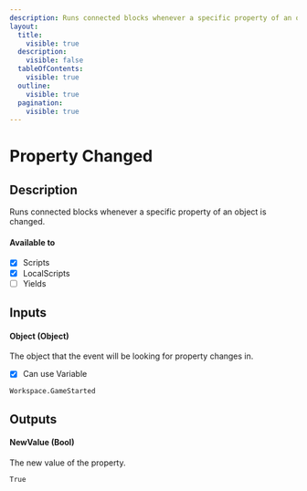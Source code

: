 ```yaml
---
description: Runs connected blocks whenever a specific property of an object is changed.
layout:
  title:
    visible: true
  description:
    visible: false
  tableOfContents:
    visible: true
  outline:
    visible: true
  pagination:
    visible: true
---
```


# Property Changed

## Description

Runs connected blocks whenever a specific property of an object is changed.

#### Available to

* [x] Scripts
* [x] LocalScripts
* [ ] Yields

## Inputs

#### Object (Object)

The object that the event will be looking for property changes in.

* [x] Can use Variable

```
Workspace.GameStarted
```

## Outputs

#### NewValue (Bool)

The new value of the property.

```
True
```

